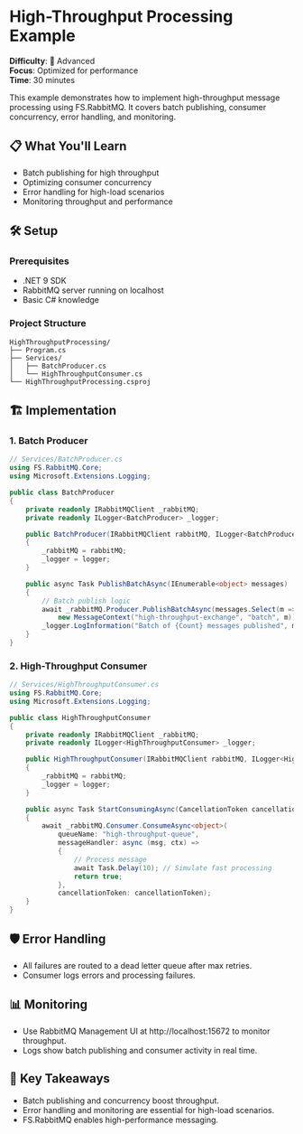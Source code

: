 # High-Throughput Processing Example

**Difficulty**: 🔴 Advanced  
**Focus**: Optimized for performance  
**Time**: 30 minutes

This example demonstrates how to implement high-throughput message processing using FS.RabbitMQ. It covers batch publishing, consumer concurrency, error handling, and monitoring.

## 📋 What You'll Learn
- Batch publishing for high throughput
- Optimizing consumer concurrency
- Error handling for high-load scenarios
- Monitoring throughput and performance

## 🛠️ Setup

### Prerequisites
- .NET 9 SDK
- RabbitMQ server running on localhost
- Basic C# knowledge

### Project Structure
```
HighThroughputProcessing/
├── Program.cs
├── Services/
│   ├── BatchProducer.cs
│   └── HighThroughputConsumer.cs
└── HighThroughputProcessing.csproj
```

## 🏗️ Implementation

### 1. Batch Producer

```csharp
// Services/BatchProducer.cs
using FS.RabbitMQ.Core;
using Microsoft.Extensions.Logging;

public class BatchProducer
{
    private readonly IRabbitMQClient _rabbitMQ;
    private readonly ILogger<BatchProducer> _logger;

    public BatchProducer(IRabbitMQClient rabbitMQ, ILogger<BatchProducer> logger)
    {
        _rabbitMQ = rabbitMQ;
        _logger = logger;
    }

    public async Task PublishBatchAsync(IEnumerable<object> messages)
    {
        // Batch publish logic
        await _rabbitMQ.Producer.PublishBatchAsync(messages.Select(m =>
            new MessageContext("high-throughput-exchange", "batch", m)));
        _logger.LogInformation("Batch of {Count} messages published", messages.Count());
    }
}
```

### 2. High-Throughput Consumer

```csharp
// Services/HighThroughputConsumer.cs
using FS.RabbitMQ.Core;
using Microsoft.Extensions.Logging;

public class HighThroughputConsumer
{
    private readonly IRabbitMQClient _rabbitMQ;
    private readonly ILogger<HighThroughputConsumer> _logger;

    public HighThroughputConsumer(IRabbitMQClient rabbitMQ, ILogger<HighThroughputConsumer> logger)
    {
        _rabbitMQ = rabbitMQ;
        _logger = logger;
    }

    public async Task StartConsumingAsync(CancellationToken cancellationToken)
    {
        await _rabbitMQ.Consumer.ConsumeAsync<object>(
            queueName: "high-throughput-queue",
            messageHandler: async (msg, ctx) =>
            {
                // Process message
                await Task.Delay(10); // Simulate fast processing
                return true;
            },
            cancellationToken: cancellationToken);
    }
}
```

## 🛡️ Error Handling
- All failures are routed to a dead letter queue after max retries.
- Consumer logs errors and processing failures.

## 📊 Monitoring
- Use RabbitMQ Management UI at http://localhost:15672 to monitor throughput.
- Logs show batch publishing and consumer activity in real time.

## 🎯 Key Takeaways
- Batch publishing and concurrency boost throughput.
- Error handling and monitoring are essential for high-load scenarios.
- FS.RabbitMQ enables high-performance messaging. 